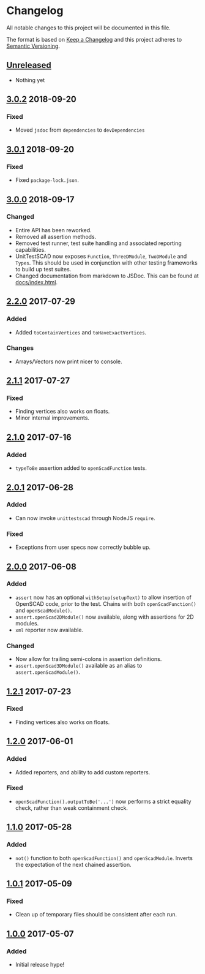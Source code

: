 # Changelog
All notable changes to this project will be documented in this file.

The format is based on [Keep a Changelog](http://keepachangelog.com/)
and this project adheres to [Semantic Versioning](http://semver.org/).

## [Unreleased]
- Nothing yet

## [3.0.2] 2018-09-20
### Fixed
- Moved `jsdoc` from `dependencies` to `devDependencies`

## [3.0.1] 2018-09-20
### Fixed
- Fixed `package-lock.json`.

## [3.0.0] 2018-09-17
### Changed
- Entire API has been reworked.
- Removed all assertion methods.
- Removed test runner, test suite handling and associated reporting capabilities.
- UnitTestSCAD now exposes `Function`, `ThreeDModule`, `TwoDModule` and `Types`. This should be used in conjunction with other testing frameworks to build up test suites.
- Changed documentation from markdown to JSDoc. This can be found at [docs/index.html](docs/index.html).

## [2.2.0] 2017-07-29
### Added
- Added `toContainVertices` and `toHaveExactVertices`.

### Changes
- Arrays/Vectors now print nicer to console.

## [2.1.1] 2017-07-27
### Fixed
- Finding vertices also works on floats.
- Minor internal improvements.

## [2.1.0] 2017-07-16
### Added
- `typeToBe` assertion added to `openScadFunction` tests.

## [2.0.1] 2017-06-28
### Added
- Can now invoke `unittestscad` through NodeJS `require`.

### Fixed
- Exceptions from user specs now correctly bubble up.

## [2.0.0] 2017-06-08
### Added
- `assert` now has an optional `withSetup(setupText)` to allow insertion of OpenSCAD code, prior to the test. Chains with both `openScadFunction()` and `openScadModule()`.
- `assert.openScad2DModule()` now available, along with assertions for 2D modules.
- `xml` reporter now available.

### Changed
- Now allow for trailing semi-colons in assertion definitions.
- `assert.openScad3DModule()` available as an alias to `assert.openScadModule()`.

## [1.2.1] 2017-07-23
### Fixed
- Finding vertices also works on floats.

## [1.2.0] 2017-06-01
### Added
- Added reporters, and ability to add custom reporters.

### Fixed
- `openScadFunction().outputToBe('...')` now performs a strict equality check, rather than weak containment check.

## [1.1.0] 2017-05-28
### Added
- `not()` function to both `openScadFunction()` and `openScadModule`. Inverts the expectation of the next chained assertion.

## [1.0.1] 2017-05-09
### Fixed
- Clean up of temporary files should be consistent after each run.

## [1.0.0] 2017-05-07
### Added
- Initial release hype!

[Unreleased]: https://github.com/HopefulLlama/UnitTestSCAD/compare/v3.0.2...HEAD
[3.0.2]: https://github.com/HopefulLlama/UnitTestSCAD/compare/v3.0.1...v3.0.2
[3.0.1]: https://github.com/HopefulLlama/UnitTestSCAD/compare/v3.0.0...v3.0.1
[3.0.0]: https://github.com/HopefulLlama/UnitTestSCAD/compare/v2.2.0...v3.0.0
[2.2.0]: https://github.com/HopefulLlama/UnitTestSCAD/compare/v2.1.1...v2.2.0
[2.1.1]: https://github.com/HopefulLlama/UnitTestSCAD/compare/v2.1.0...v2.1.1
[2.1.0]: https://github.com/HopefulLlama/UnitTestSCAD/compare/v2.0.1...v2.1.0
[2.0.1]: https://github.com/HopefulLlama/UnitTestSCAD/compare/v2.0.0...v2.0.1
[2.0.0]: https://github.com/HopefulLlama/UnitTestSCAD/compare/v1.2.0...v2.0.0
[1.2.1]: https://github.com/HopefulLlama/UnitTestSCAD/compare/v1.2.0...v1.2.1
[1.2.0]: https://github.com/HopefulLlama/UnitTestSCAD/compare/v1.1.0...v1.2.0
[1.1.0]: https://github.com/HopefulLlama/UnitTestSCAD/compare/v1.0.1...v1.1.0
[1.0.1]: https://github.com/HopefulLlama/UnitTestSCAD/compare/v1.0.0...v1.0.1
[1.0.0]: https://github.com/HopefulLlama/UnitTestSCAD/compare/15ab1edb7d358de72afc3d664f776a2cf1e7e720...v1.0.0
